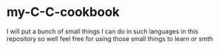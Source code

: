# my-C-C-cookbook
I will put a bunch of small things I can do in such languages in this repository so well feel free for using those small things to learn or smth
